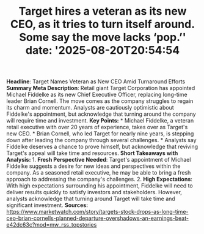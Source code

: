 ﻿---
title: "Target hires a veteran as its new CEO, as it tries to turn itself around. Some say the move lacks ‘pop.’'
date: '2025-08-20T20:54:54"
category: "Markets"
summary: ""
slug: "target hires a veteran as its new ceo as it tries to turn it"
source_urls:
  - "https://www.marketwatch.com/story/targets-stock-drops-as-long-time-ceo-brian-cornells-planned-departure-overshadows-an-earnings-beat-e42dc63c?mod=mw_rss_topstories"
seo:
  title: "Target hires a veteran as its new CEO, as it tries to turn itself around. Some say the move lacks ‘pop.’ | Hash n Hedge'
  description: '"
  keywords: ["news", "markets", "brief"]
---
**Headline**: Target Names Veteran as New CEO Amid Turnaround Efforts  **Summary Meta Description**: Retail giant Target Corporation has appointed Michael Fiddelke as its new Chief Executive Officer, replacing long-time leader Brian Cornell. The move comes as the company struggles to regain its charm and momentum. Analysts are cautiously optimistic about Fiddelke's appointment, but acknowledge that turning around the company will require time and investment.  **Key Points:**  * Michael Fiddelke, a veteran retail executive with over 20 years of experience, takes over as Target's new CEO. * Brian Cornell, who led Target for nearly nine years, is stepping down after leading the company through several challenges. * Analysts say Fiddelke deserves a chance to prove himself, but acknowledge that reviving Target's appeal will take time and resources.  **Short Takeaways with Analysis:**  1. **Fresh Perspective Needed**: Target's appointment of Michael Fiddelke suggests a desire for new ideas and perspectives within the company. As a seasoned retail executive, he may be able to bring a fresh approach to addressing the company's challenges. 2. **High Expectations**: With high expectations surrounding his appointment, Fiddelke will need to deliver results quickly to satisfy investors and stakeholders. However, analysts acknowledge that turning around Target will take time and significant investment.  **Sources:** https://www.marketwatch.com/story/targets-stock-drops-as-long-time-ceo-brian-cornells-planned-departure-overshadows-an-earnings-beat-e42dc63c?mod=mw_rss_topstories 
